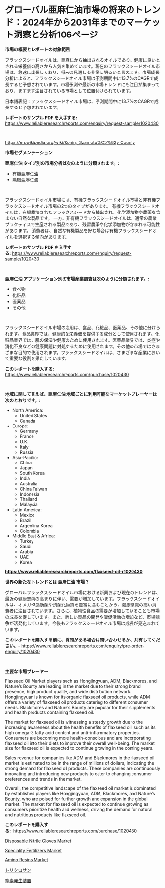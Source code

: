 <p><h1>グローバル亜麻仁油市場の将来のトレンド：2024年から2031年までのマーケット洞察と分析106ページ</h1></p><p><strong>市場の概要とレポートの対象範囲</strong></p>
<p><p>フラックスシードオイルは、亜麻仁から抽出されるオイルであり、健康に良いとされる栄養価の高さから人気を集めています。現在のフラックスシードオイル市場は、急速に成長しており、将来の見通しも非常に明るいと言えます。市場成長分析によると、フラックスシードオイル市場は予測期間中に13.7%のCAGRで成長すると予想されています。市場予測や最新の市場トレンドにも注目が集まっており、ますます注目されている市場として位置付けられています。</p><p>日本語表記：フラックスシードオイル市場は、予測期間中に13.7%のCAGRで成長すると予想されています。</p></p>
<p><strong>レポートのサンプル PDF を入手する:</strong> <a href="https://www.reliableresearchreports.com/enquiry/request-sample/1020430">https://www.reliableresearchreports.com/enquiry/request-sample/1020430</a></p>
<p>&nbsp;</p>
<p><a href="https://en.wikipedia.org/wiki/Konin,_Szamotu%C5%82y_County">https://en.wikipedia.org/wiki/Konin,_Szamotu%C5%82y_County</a></p>
<p><strong>市場セグメンテーション</strong></p>
<p><strong>亜麻仁油 タイプ別の市場分析は次のように分類されます。:</strong></p>
<p><ul><li>有機亜麻仁油</li><li>無機亜麻仁油</li></ul></p>
<p>&nbsp;</p>
<p><p>フラックスシードオイル市場には、有機フラックスシードオイル市場と非有機フラックスシードオイル市場の2つのタイプがあります。 有機フラックスシードオイルは、有機栽培されたフラックスシードから抽出され、化学添加物や農薬を含まない自然な製品です。 一方、非有機フラックスシードオイルは、通常の農業プラクティスで生産される製品であり、残留農薬や化学添加物が含まれる可能性があります。 消費者は、自然な有機製品を好む場合は有機フラックスシードオイルを選択する傾向があります。</p></p>
<p><strong>レポートのサンプル PDF を入手する:</strong>&nbsp;<a href="https://www.reliableresearchreports.com/enquiry/request-sample/1020430">https://www.reliableresearchreports.com/enquiry/request-sample/1020430</a></p>
<p>&nbsp;</p>
<p><strong> 亜麻仁油 アプリケーション別の市場産業調査は次のように分類されます。:</strong></p>
<p><ul><li>食べ物</li><li>化粧品</li><li>医薬品</li><li>その他</li></ul></p>
<p>&nbsp;</p>
<p><p>フラックスシードオイル市場の応用は、食品、化粧品、医薬品、その他に分けられます。食品業界では、健康的な栄養価を提供する成分として使用されます。化粧品業界では、肌の保湿や健康のために使用されます。医薬品業界では、炎症や消化不良などの健康問題に対処するために使用されます。その他の市場ではさまざまな目的で使用されます。フラックスシードオイルは、さまざまな産業において重要な役割を果たしています。</p></p>
<p><strong>このレポートを購入する:</strong>&nbsp; <a href="https://www.reliableresearchreports.com/purchase/1020430">https://www.reliableresearchreports.com/purchase/1020430</a></p>
<p>&nbsp;</p>
<p><strong>地域に関して言えば、亜麻仁油 地域ごとに利用可能なマーケットプレーヤーは次のとおりです。:</strong></p>
<p><ul>
    <li>
        North America:
        <ul>
            <li>United States</li>
            <li>Canada</li>
        </ul>
    </li>
    <li>
        Europe:
        <ul>
            <li>Germany</li>
            <li>France</li>
            <li>U.K.</li>
            <li>Italy</li>
            <li>Russia</li>
        </ul>
    </li>
    <li>
        Asia-Pacific:
        <ul>
            <li>China</li>
            <li>Japan</li>
            <li>South Korea</li>
            <li>India</li>
            <li>Australia</li>
            <li>China Taiwan</li>
            <li>Indonesia</li>
            <li>Thailand</li>
            <li>Malaysia</li>
        </ul>
    </li>
    <li>
        Latin America:
        <ul>
            <li>Mexico</li>
            <li>Brazil</li>
            <li>Argentina Korea</li>
            <li>Colombia</li>
        </ul>
    </li>
    <li>
        Middle East & Africa:
        <ul>
            <li>Turkey</li>
            <li>Saudi</li>
            <li>Arabia</li>
            <li>UAE</li>
            <li>Korea</li>
        </ul>
    </li>
    </ul></p>
<p><strong><a href="https://www.reliableresearchreports.com/flaxseed-oil-r1020430">https://www.reliableresearchreports.com/flaxseed-oil-r1020430</a></strong>&nbsp;</p>
<p><strong>世界の新たなトレンドとは 亜麻仁油 市場？</strong></p>
<p><p>グローバルフラックスシードオイル市場における新興および現在のトレンドは、最近の健康志向の高まりに伴い、需要が増加しています。フラックスシードオイルは、オメガ-3脂肪酸や抗酸化物質を豊富に含むことから、健康意識の高い消費者に注目されています。さらに、植物性食品の需要が増加していることも市場の成長を促しています。また、新しい製品の開発や販促活動の増加など、市場競争が活発化しています。今後もフラックスシードオイル市場は成長が見込まれています。</p></p>
<p><strong>このレポートを購入する前に、質問がある場合は問い合わせるか、共有してください。</strong>- <a href="https://www.reliableresearchreports.com/enquiry/pre-order-enquiry/1020430">https://www.reliableresearchreports.com/enquiry/pre-order-enquiry/1020430</a></p>
<p>&nbsp;</p>
<p><strong>主要な市場プレーヤー</strong></p>
<p><p>Flaxseed Oil Market players such as Hongjingyuan, ADM, Blackmores, and Nature’s Bounty are leading in the market due to their strong brand presence, high product quality, and wide distribution network. Hongjingyuan is known for its organic flaxseed oil products, while ADM offers a variety of flaxseed oil products catering to different consumer needs. Blackmores and Nature’s Bounty are popular for their supplements and health products containing flaxseed oil.</p><p>The market for flaxseed oil is witnessing a steady growth due to the increasing awareness about the health benefits of flaxseed oil, such as its high omega-3 fatty acid content and anti-inflammatory properties. Consumers are becoming more health-conscious and are incorporating flaxseed oil into their diets to improve their overall well-being. The market size for flaxseed oil is expected to continue growing in the coming years.</p><p>Sales revenue for companies like ADM and Blackmores in the flaxseed oil market is estimated to be in the range of millions of dollars, indicating the strong demand for flaxseed oil products. These companies are continuously innovating and introducing new products to cater to changing consumer preferences and trends in the market.</p><p>Overall, the competitive landscape of the flaxseed oil market is dominated by established players like Hongjingyuan, ADM, Blackmores, and Nature’s Bounty, who are poised for further growth and expansion in the global market. The market for flaxseed oil is expected to continue growing as consumers prioritize health and wellness, driving the demand for natural and nutritious products like flaxseed oil.</p></p>
<p><strong>このレポートを購入する:</strong>&nbsp;&nbsp;<a href="https://www.reliableresearchreports.com/purchase/1020430">https://www.reliableresearchreports.com/purchase/1020430</a></p>
<p><p><a href="https://medium.com/@jeancoleman732/disposable-nitrile-gloves-market-global-market-insights-and-sales-trends-2024-to-2031-ef336043c7e7">Disposable Nitrile Gloves Market</a></p><p><a href="https://github.com/sifatuddin25/Market-Research-Report-List-1/blob/main/speciality-fertilizers-market.md">Speciality Fertilizers Market</a></p><p><a href="https://github.com/alexxisgm/Market-Research-Report-List-1/blob/main/amino-resins-market.md">Amino Resins Market</a></p><p><a href="https://github.com/TerrellConn/Market-Research-Report-List-2/blob/main/422210117255.md">トリクロサン</a></p><p><a href="https://github.com/RandallRunte2023/Market-Research-Report-List-2/blob/main/930906017256.md">窒素発生装置</a></p></p>